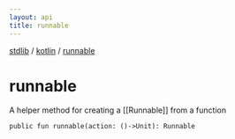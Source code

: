 ```yaml
---
layout: api
title: runnable
---
```

[stdlib](../index.html) / [kotlin](index.html) / [runnable](runnable.html)

# runnable
A helper method for creating a [[Runnable]] from a function
```
public fun runnable(action: ()->Unit): Runnable
```
